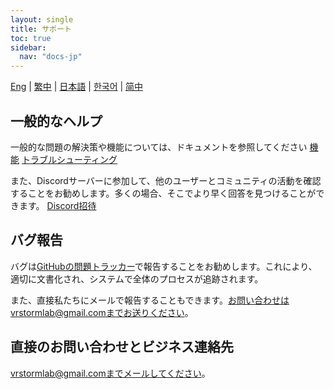 ```yaml
---
layout: single
title: サポート
toc: true
sidebar:
  nav: "docs-jp"
---
```

[Eng](/dancexr/support) | [繁中](/tw/dancexr/support) | [日本語](/jp/dancexr/support) | [한국어](/kr/dancexr/support) | [简中](/zh/dancexr/support)


## 一般的なヘルプ
一般的な問題の解決策や機能については、ドキュメントを参照してください
[機能](features)
[トラブルシューティング](troubleshooting)

また、Discordサーバーに参加して、他のユーザーとコミュニティの活動を確認することをお勧めします。多くの場合、そこでより早く回答を見つけることができます。
[Discord招待](https://discord.gg/xN2MaM7C5q)


## バグ報告
バグは[GitHubの問題トラッカー](https://github.com/alloystorm/dvvr/issues)で報告することをお勧めします。これにより、適切に文書化され、システムで全体のプロセスが追跡されます。

また、直接私たちにメールで報告することもできます。お問い合わせはvrstormlab@gmail.comまでお送りください。


## 直接のお問い合わせとビジネス連絡先
vrstormlab@gmail.comまでメールしてください。